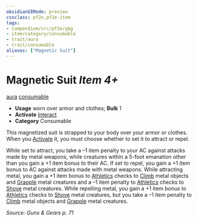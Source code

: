 ```yaml
---
obsidianUIMode: preview
cssclass: pf2e,pf2e-item
tags:
- compendium/src/pf2e/g&g
- item/category/consumable
- trait/aura
- trait/consumable
aliases: ["Magnetic Suit"]
---
```

# Magnetic Suit *Item 4+*  
[aura](../../../Rules/traits/aura.md)  [consumable](../../../Rules/traits/consumable.md)  

- **Usage** worn over armor and clothes; **Bulk** 1
- **Activate** [Interact](../../../Rules/actions/interact.md)
- **Category** Consumable

This magnetized suit is strapped to your body over your armor or clothes. When you [Activate](../../../Rules/actions/activate-an-item.md) it, you must choose whether to set it to attract or repel.

While set to attract, you take a –1 item penalty to your AC against attacks made by metal weapons, while creatures within a 5-foot emanation other than you gain a +1 item bonus to their AC. If set to repel, you gain a +1 item bonus to AC against attacks made with metal weapons. While attracting metal, you gain a +1 item bonus to [Athletics](../../skills.md#Athletics) checks to [Climb](../../../Rules/actions/climb.md) metal objects and [Grapple](../../../Rules/actions/grapple.md) metal creatures and a –1 item penalty to [Athletics](../../skills.md#Athletics) checks to [Shove](../../../Rules/actions/shove.md) metal creatures. While repelling metal, you gain a +1 item bonus to [Athletics](../../skills.md#Athletics) checks to [Shove](../../../Rules/actions/shove.md) metal creatures, but you take a –1 item penalty to [Climb](../../../Rules/actions/climb.md) metal objects and [Grapple](../../../Rules/actions/grapple.md) metal creatures.

*Source: Guns & Gears p. 71*
